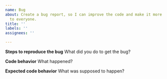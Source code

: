 ```yaml
---
name: Bug
about: Create a bug report, so I can improve the code and make it more accessible
  to everyone.
title: ''
labels: ''
assignees: ''

---
```


**Steps to reproduce the bug**
What did you do to get the bug?

**Code behavior**
What happened?

**Expected code behavior**
What was supposed to happen?
